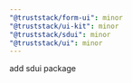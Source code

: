 ```yaml
---
"@truststack/form-ui": minor
"@truststack/ui-kit": minor
"@truststack/sdui": minor
"@truststack/ui": minor
---
```


add sdui package
